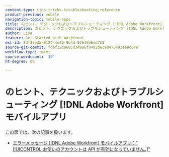 ```yaml
---
content-type: tips-tricks-troubleshooting;reference
product-previous: mobile
navigation-topic: mobile-apps
title: のヒント、テクニックおよびトラブルシューティング [!DNL Adobe Workfront] モバイルアプリ
description: のヒント、テクニックおよびトラブルシューティング [!DNL Adobe Workfront] モバイルアプリ
author: Lisa
feature: Get Started with Workfront
exl-id: 8df37e35-0124-4e26-9b4d-02646e6ed7b1
source-git-commit: fdef22d9685d349a6f9492dec98475493ee9c048
workflow-type: tm+mt
source-wordcount: '39'
ht-degree: 0%

---
```


# のヒント、テクニックおよびトラブルシューティング [!DNL Adobe Workfront] モバイルアプリ

この節では、次の記事を扱います。

* [エラーメッセージ [!DNL Adobe Workfront] モバイルアプリ：&quot;[!UICONTROL お使いのアカウントは API が有効になっていません。]&quot;](../../../workfront-basics/mobile-apps/tips-tricks-and-troubleshooting/error-message-on-mobile-app.md)
